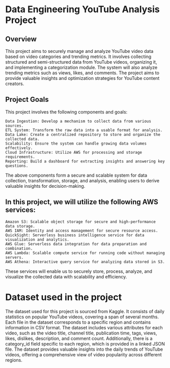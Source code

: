 # Data Engineering YouTube Analysis Project

## Overview

This project aims to securely manage and analyze YouTube video data based on video categories and trending metrics. It involves collecting structured and semi-structured data from YouTube videos, organizing it, and implementing a categorization module. The system will also analyze trending metrics such as views, likes, and comments. The project aims to provide valuable insights and optimization strategies for YouTube content creators.

## Project Goals

This project involves the following components and goals:

    Data Ingestion: Develop a mechanism to collect data from various sources.
    ETL System: Transform the raw data into a usable format for analysis.
    Data Lake: Create a centralized repository to store and organize the collected data.
    Scalability: Ensure the system can handle growing data volumes effectively.
    Cloud Infrastructure: Utilize AWS for processing and storage requirements.
    Reporting: Build a dashboard for extracting insights and answering key questions.

The above components form a secure and scalable system for data collection, transformation, storage, and analysis, enabling users to derive valuable insights for decision-making.

## In this project, we will utilize the following AWS services:

    Amazon S3: Scalable object storage for secure and high-performance data storage.
    AWS IAM: Identity and access management for secure resource access.
    QuickSight: Serverless business intelligence service for data visualization and analytics.
    AWS Glue: Serverless data integration for data preparation and combination.
    AWS Lambda: Scalable compute service for running code without managing servers.
    AWS Athena: Interactive query service for analyzing data stored in S3.

These services will enable us to securely store, process, analyze, and visualize the collected data with scalability and efficiency.

# Dataset used in the project

The dataset used for this project is sourced from Kaggle. It consists of daily statistics on popular YouTube videos, covering a span of several months. Each file in the dataset corresponds to a specific region and contains information in CSV format. The dataset includes various attributes for each video, such as the video title, channel title, publication time, tags, views, likes, dislikes, description, and comment count. Additionally, there is a category_id field specific to each region, which is provided in a linked JSON file. The dataset provides valuable insights into the daily trends of YouTube videos, offering a comprehensive view of video popularity across different regions.
